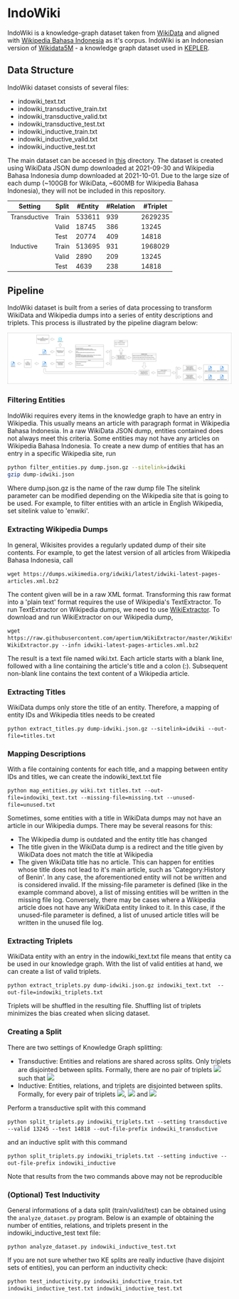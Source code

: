 # IndoWiki

IndoWiki is a knowledge-graph dataset taken from [WikiData](https://www.wikidata.org/) and aligned with [Wikipedia Bahasa Indonesia](https://id.wikipedia.org/) as it's corpus. IndoWiki is an Indonesian version of [Wikidata5M](https://deepgraphlearning.github.io/project/wikidata5m) - a knowledge graph dataset used in [KEPLER](https://arxiv.org/pdf/1911.06136.pdf).

## Data Structure

IndoWiki dataset consists of several files:
- indowiki_text.txt
- indowiki_transductive_train.txt
- indowiki_transductive_valid.txt
- indowiki_transductive_test.txt
- indowiki_inductive_train.txt
- indowiki_inductive_valid.txt
- indowiki_inductive_test.txt

The main dataset can be accesed in [this](https://drive.google.com/drive/folders/1V79VrSJ_ljz652iETARjHoB_zEfEIxV1?usp=sharing) directory. The dataset is created using WikiData JSON dump downloaded at 2021-09-30 and Wikipedia Bahasa Indonesia dump downloaded at 2021-10-01. Due to the large size of each dump (\~100GB for WikiData, \~600MB for Wikipedia Bahasa Indonesia), they will not be included in this repository.

| Setting      | Split | #Entity | #Relation | #Triplet |
|--------------|-------|---------|-----------|----------|
| Transductive | Train | 533611  | 939       | 2629235  |
|              | Valid | 18745   | 386       | 13245    |
|              | Test  | 20774   | 409       | 14818    |
| Inductive    | Train | 513695  | 931       | 1968029  |
|              | Valid | 2890    | 209       | 13245    |
|              | Test  | 4639    | 238       | 14818    |

## Pipeline

IndoWiki dataset is built from a series of data processing to transform WikiData and Wikipedia dumps into a series of entity descriptions and triplets. This process is illustrated by the pipeline diagram below:

![](indowiki-pipeline.png)

### Filtering Entities

IndoWiki requires every items in the knowledge graph to have an entry in Wikipedia. This usually means an article with paragraph format in Wikipedia Bahasa Indonesia. In a raw WikiData JSON dump, entities contained does not always meet this criteria. Some entities may not have any articles on Wikipedia Bahasa Indonesia. To create a new dump of entities that has an entry in a specific Wikipedia site, run

```bash
python filter_entities.py dump.json.gz --sitelink=idwiki
gzip dump-idwiki.json
```
Where dump.json.gz is the name of the raw dump file
The sitelink parameter can be modified depending on the Wikipedia site that is going to be used. For example, to filter entities with an article in English Wikipedia, set sitelink value to 'enwiki'.

### Extracting Wikipedia Dumps

In general, Wikisites provides a regularly updated dump of their site contents. For example, to get the latest version of all articles from Wikipedia Bahasa Indonesia, call

```
wget https://dumps.wikimedia.org/idwiki/latest/idwiki-latest-pages-articles.xml.bz2
```

The content given will be in a raw XML format. Transforming this raw format into a 'plain text' format requires the use of Wikipedia's TextExtractor. To run TextExtractor on Wikipedia dumps, we need to use [WikiExtractor](https://github.com/apertium/WikiExtractor). To download and run WikiExtractor on our Wikipedia dump,
```
wget https://raw.githubusercontent.com/apertium/WikiExtractor/master/WikiExtractor.py
WikiExtractor.py --infn idwiki-latest-pages-articles.xml.bz2
```
The result is a text file named wiki.txt. Each article starts with a blank line, followed with a line containing the article's title and a colon (:). Subsequent non-blank line contains the text content of a Wikipedia article.

### Extracting Titles

WikiData dumps only store the title of an entity. Therefore, a mapping of entity IDs and Wikipedia titles needs to be created
```
python extract_titles.py dump-idwiki.json.gz --sitelink=idwiki --out-file=titles.txt
```

### Mapping Descriptions

With a file containing contents for each title, and a mapping between entity IDs and titles, we can create the indowiki_text.txt file
```
python map_entities.py wiki.txt titles.txt --out-file=indowiki_text.txt --missing-file=missing.txt --unused-file=unused.txt
```
Sometimes, some entities with a title in WikiData dumps may not have an article in our Wikipedia dumps. There may be several reasons for this:
- The Wikipedia dump is outdated and the entity title has changed
- The title given in the WikiData dump is a redirect and the title given by WikiData does not match the title at Wikipedia
- The given WikiData title has no article. This can happen for entities whose title does not lead to it's main article, such as 'Category:History of Benin'.
In any case, the aforementioned entity will not be written and is considered invalid. If the missing-file parameter is defined (like in the example command above), a list of missing entities will be written in the missing file log.
Conversely, there may be cases where a Wikipedia article does not have any WikiData entity linked to it. In this case, if the unused-file parameter is defined, a list of unused article titles will be written in the unused file log.

### Extracting Triplets

WikiData entity with an entry in the indowiki_text.txt file means that entity ca be used in our knowledge graph. With the list of valid entities at hand, we can create a list of valid triplets.
```
python extract_triplets.py dump-idwiki.json.gz indowiki_text.txt  --out-file=indowiki_triplets.txt
```
Triplets will be shuffled in the resulting file. Shuffling list of triplets minimizes the bias created when slicing dataset.

### Creating a Split

There are two settings of Knowledge Graph splitting:
- Transductive: Entities and relations are shared across splits. Only triplets are disjointed between splits. Formally, there are no pair of triplets <img src="https://render.githubusercontent.com/render/math?math=(h_1, r_1, t_1) \in KG_{train}, (h_2, r_2, t_2) \in KG_{test}"> such that <img src="https://render.githubusercontent.com/render/math?math=(h_1, r_1, t_1) = (h_2, r_2, t_2)">
- Inductive: Entities, relations, and triplets are disjointed between splits. Formally, for every pair of triplets <img src="https://render.githubusercontent.com/render/math?math=(h_1, r_1, t_1) \in KG_{train}, (h_2, r_2, t_2) \in KG_{test}">, <img src="https://render.githubusercontent.com/render/math?math=h_1 \neq h_2"> and <img src="https://render.githubusercontent.com/render/math?math=t_1 \neq t_2">


Perform a transductive split with this command
```
python split_triplets.py indowiki_triplets.txt --setting transductive --valid 13245 --test 14818 --out-file-prefix indowiki_transductive
```
and an inductive split with this command
```
python split_triplets.py indowiki_triplets.txt --setting inductive --out-file-prefix indowiki_inductive
```
Note that results from the two commands above may not be reproducible

### (Optional) Test Inductivity

General informations of a data split (train/valid/test) can be obtained using the `analyze_dataset.py` program. Below is an example of obtaining the number of entities, relations, and triplets present in the indowiki_inductive_test text file:
```
python analyze_dataset.py indowiki_inductive_test.txt
```

If you are not sure whether two KE splits are really inductive (have disjoint sets of entities), you can perform an inductivity check:
```
python test_inductivity.py indowiki_inductive_train.txt indowiki_inductive_test.txt indowiki_inductive_test.txt
```